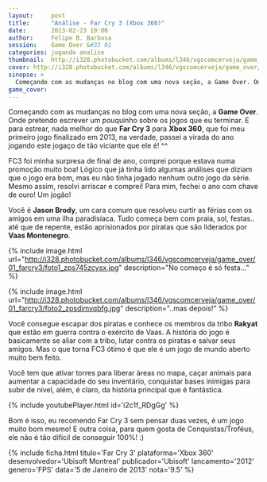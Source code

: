 ```yaml
---
layout:     post
title:      "Análise - Far Cry 3 (Xbox 360)"
date:       2013-02-23 19:00
author:     Felipe B. Barbosa
session:    Game Over &#35 01
categories: jogando analise
thumbnail:  http://i328.photobucket.com/albums/l346/vgscomcerveja/game_over/01_farcry3/post_thumbnail_zpszhgbgn3l.jpg
cover: http://i328.photobucket.com/albums/l346/vgscomcerveja/game_over/01_farcry3/post_header_zps6zvtdrm8.jpg
sinopse: >
  Começando com as mudanças no blog com uma nova seção, a Game Over. Onde pretendo escrever um pouquinho sobre os jogos que eu terminar. E para estrear, nada melhor do que Far Cry 3 para Xbox 360, que foi meu primeiro jogo finalizado em 2013, na verdade, passei a virada do ano jogando este jogaço de tão viciante que ele é! ^^
game_cover:
---
```

Começando com as mudanças no blog com uma nova seção, a **Game Over**. Onde pretendo escrever um pouquinho sobre os jogos que eu terminar. E para estrear, nada melhor do que **Far Cry 3** para **Xbox 360**, que foi meu primeiro jogo finalizado em 2013, na verdade, passei a virada do ano jogando este jogaço de tão viciante que ele é! ^^

FC3 foi minha surpresa de final de ano, comprei porque estava numa promoção muito boa! Lógico que já tinha lido algumas análises que diziam que o jogo era bom, mas eu não tinha jogado nenhum outro jogo da série. Mesmo assim, resolvi arriscar e comprei! Para mim, fechei o ano com chave de ouro! Um jogão!

Você é **Jason Brody**, um cara comum que resolveu curtir as férias com os amigos em uma ilha paradisíaca. Tudo começa bem com praia, sol, festas.. até que de repente, estão aprisionados por piratas que são liderados por **Vaas Montenegro**.

{% include image.html url="http://i328.photobucket.com/albums/l346/vgscomcerveja/game_over/01_farcry3/foto1_zps745zcysx.jpg" description="No começo é só festa..." %}

{% include image.html url="http://i328.photobucket.com/albums/l346/vgscomcerveja/game_over/01_farcry3/foto2_zpsdimvqbfg.jpg" description="..mas depois!" %}

Você consegue escapar dos piratas e conhece os membros da tribo **Rakyat** que estão em guerra contra o exército de Vaas. A história do jogo é basicamente se aliar com a tribo, lutar contra os piratas e salvar seus amigos. Mas o que torna FC3 ótimo é que ele é um jogo de mundo aberto muito bem feito.

Você tem que ativar torres para liberar àreas no mapa, caçar animais para aumentar a capacidade do seu inventário, conquistar bases inimigas para subir de nível, além, é claro, da história principal que é fantástica.

{% include youtubePlayer.html id='i2c1f_RDgGg' %}

Bom é isso, eu recomendo Far Cry 3 sem pensar duas vezes, é um jogo muito bom mesmo! E outra coisa, para quem gosta de Conquistas/Troféus, ele não é tão difícil de conseguir 100%! :)

{% include ficha.html
  titulo='Far Cry 3'
  plataforma='Xbox 360'
  desenvolvedor='Ubisoft Montreal'
  publicador='Ubisoft'
  lancamento='2012'
  genero='FPS'
  data='5 de Janeiro de 2013'
  nota='9.5' %}
